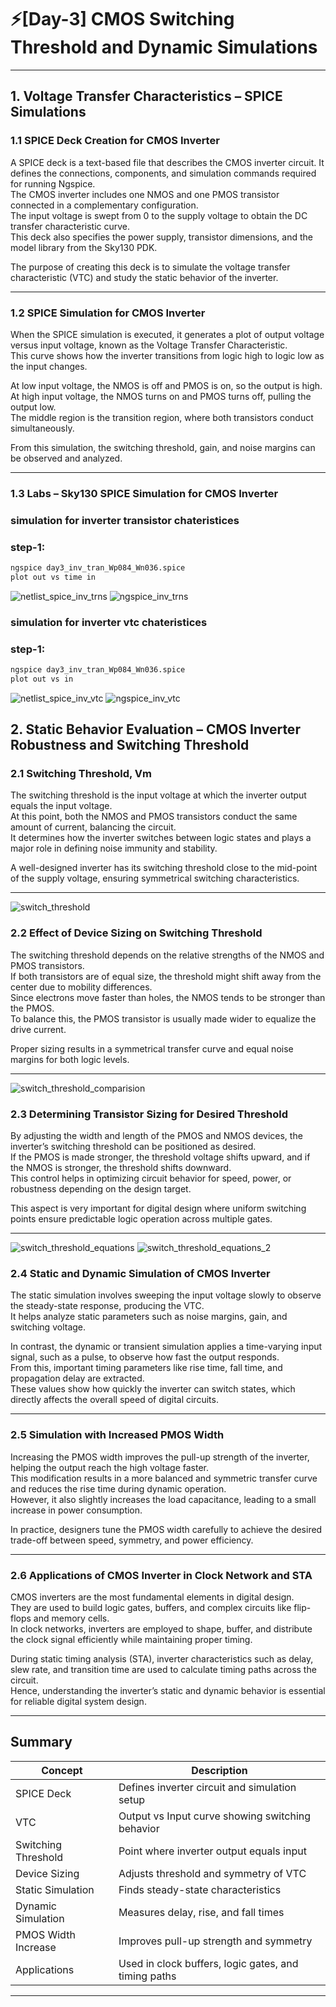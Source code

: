 # ⚡[Day-3] CMOS Switching Threshold and Dynamic Simulations

---

## 1. Voltage Transfer Characteristics – SPICE Simulations

### 1.1 SPICE Deck Creation for CMOS Inverter

A SPICE deck is a text-based file that describes the CMOS inverter circuit. It defines the connections, components, and simulation commands required for running Ngspice.  
The CMOS inverter includes one NMOS and one PMOS transistor connected in a complementary configuration.  
The input voltage is swept from 0 to the supply voltage to obtain the DC transfer characteristic curve.  
This deck also specifies the power supply, transistor dimensions, and the model library from the Sky130 PDK.

The purpose of creating this deck is to simulate the voltage transfer characteristic (VTC) and study the static behavior of the inverter.

---

### 1.2 SPICE Simulation for CMOS Inverter

When the SPICE simulation is executed, it generates a plot of output voltage versus input voltage, known as the Voltage Transfer Characteristic.  
This curve shows how the inverter transitions from logic high to logic low as the input changes.  

At low input voltage, the NMOS is off and PMOS is on, so the output is high.  
At high input voltage, the NMOS turns on and PMOS turns off, pulling the output low.  
The middle region is the transition region, where both transistors conduct simultaneously.  

From this simulation, the switching threshold, gain, and noise margins can be observed and analyzed.

---

### 1.3 Labs – Sky130 SPICE Simulation for CMOS Inverter

### simulation for inverter transistor chateristices
### step-1:
```bash
ngspice day3_inv_tran_Wp084_Wn036.spice
plot out vs time in
```
![netlist_spice_inv_trns](output_week4/netlist_spice_inv_trns.png)
![ngspice_inv_trns](output_week4/ngspice_inv_trns.png)

### simulation for inverter vtc chateristices
### step-1:
```bash
ngspice day3_inv_tran_Wp084_Wn036.spice
plot out vs in
```
![netlist_spice_inv_vtc](output_week4/netlist_spice_inv_vtc.png)
![ngspice_inv_vtc](output_week4/ngspice_inv_vtc.png)

## 2. Static Behavior Evaluation – CMOS Inverter Robustness and Switching Threshold

### 2.1 Switching Threshold, Vm

The switching threshold is the input voltage at which the inverter output equals the input voltage.  
At this point, both the NMOS and PMOS transistors conduct the same amount of current, balancing the circuit.  
It determines how the inverter switches between logic states and plays a major role in defining noise immunity and stability.  

A well-designed inverter has its switching threshold close to the mid-point of the supply voltage, ensuring symmetrical switching characteristics.

---
![switch_threshold](output_week4/switch_threshold.jpeg)

### 2.2 Effect of Device Sizing on Switching Threshold

The switching threshold depends on the relative strengths of the NMOS and PMOS transistors.  
If both transistors are of equal size, the threshold might shift away from the center due to mobility differences.  
Since electrons move faster than holes, the NMOS tends to be stronger than the PMOS.  
To balance this, the PMOS transistor is usually made wider to equalize the drive current.  

Proper sizing results in a symmetrical transfer curve and equal noise margins for both logic levels.

---
![switch_threshold_comparision](output_week4/switch_threshold_comparision.jpeg)

### 2.3 Determining Transistor Sizing for Desired Threshold

By adjusting the width and length of the PMOS and NMOS devices, the inverter’s switching threshold can be positioned as desired.  
If the PMOS is made stronger, the threshold voltage shifts upward, and if the NMOS is stronger, the threshold shifts downward.  
This control helps in optimizing circuit behavior for speed, power, or robustness depending on the design target.  

This aspect is very important for digital design where uniform switching points ensure predictable logic operation across multiple gates.

---
![switch_threshold_equations](output_week4/switch_threshold_equations_1.jpeg)
![switch_threshold_equations_2](output_week4/switch_threshold_equations_2.jpeg)

### 2.4 Static and Dynamic Simulation of CMOS Inverter

The static simulation involves sweeping the input voltage slowly to observe the steady-state response, producing the VTC.  
It helps analyze static parameters such as noise margins, gain, and switching voltage.  

In contrast, the dynamic or transient simulation applies a time-varying input signal, such as a pulse, to observe how fast the output responds.  
From this, important timing parameters like rise time, fall time, and propagation delay are extracted.  
These values show how quickly the inverter can switch states, which directly affects the overall speed of digital circuits.

---

### 2.5 Simulation with Increased PMOS Width

Increasing the PMOS width improves the pull-up strength of the inverter, helping the output reach the high voltage faster.  
This modification results in a more balanced and symmetric transfer curve and reduces the rise time during dynamic operation.  
However, it also slightly increases the load capacitance, leading to a small increase in power consumption.  

In practice, designers tune the PMOS width carefully to achieve the desired trade-off between speed, symmetry, and power efficiency.

---

### 2.6 Applications of CMOS Inverter in Clock Network and STA

CMOS inverters are the most fundamental elements in digital design.  
They are used to build logic gates, buffers, and complex circuits like flip-flops and memory cells.  
In clock networks, inverters are employed to shape, buffer, and distribute the clock signal efficiently while maintaining proper timing.  

During static timing analysis (STA), inverter characteristics such as delay, slew rate, and transition time are used to calculate timing paths across the circuit.  
Hence, understanding the inverter’s static and dynamic behavior is essential for reliable digital system design.

---

## Summary

| Concept | Description |
|----------|-------------|
| SPICE Deck | Defines inverter circuit and simulation setup |
| VTC | Output vs Input curve showing switching behavior |
| Switching Threshold | Point where inverter output equals input |
| Device Sizing | Adjusts threshold and symmetry of VTC |
| Static Simulation | Finds steady-state characteristics |
| Dynamic Simulation | Measures delay, rise, and fall times |
| PMOS Width Increase | Improves pull-up strength and symmetry |
| Applications | Used in clock buffers, logic gates, and timing paths |

---
